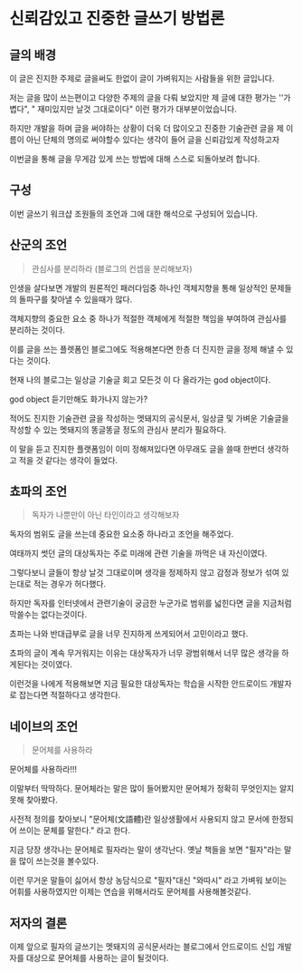 # 신뢰감있고 진중한 글쓰기 방법론



## 글의 배경

이 글은 진지한 주제로 글을써도 한없이 글이 가벼워지는 사람들을 위한 글입니다.

저는 글을 많이 쓰는편이고 다양한 주제의 글을 다뤄 보았지만 제 글에 대한 평가는 ''가볍다", " 재미있지만 날것 그대로이다" 이런 평가가 대부분이었습니다.

하지만 개발을 하며 글을 써야하는 상황이 더욱 더 많이오고 진중한 기술관련 글을 제 이름이 아닌 단체의 명의로 써야할수 있다는 생각이 들어 글을 신뢰감있게 작성하고자

이번글을 통해 글을 무게감 있게 쓰는 방법에 대해 스스로 되돌아보려 합니다.  



## 구성

이번 글쓰기 워크샵 조원들의 조언과 그에 대한 해석으로 구성되어 있습니다. 



## 산군의 조언

> 관심사를 분리하라 (블로그의 컨셉을 분리해보자)

인생을 살다보면 개발의 원론적인 패러다임중 하나인 객체지향을 통해 일상적인 문제들의 돌파구를 찾아낼 수 있을때가 많다.

객체지향의 중요한 요소 중 하나가 적절한 객체에게 적절한 책임을 부여하여 관심사를 분리하는 것이다.

이를 글을 쓰는 플렛폼인 블로그에도 적용해본다면 한층 더 진지한 글을 정제 해낼 수 있다는 것이다.

현재 나의 블로그는 일상글 기술글 회고 모든것 이 다 올라가는 god object이다.

god object 듣기만해도 화가나지 않는가?

적어도 진지한 기술관련 글을 작성하는 멧돼지의 공식문서, 일상글 및 가벼운 기술글을 작성할 수 있는 멧돼지의 똥글똥글 정도의 관심사 분리가 필요하다.

이 말을 듣고 진지한 플랫폼임이 이미 정해져있다면 아무래도 글을 쓸때 한번더 생각하고 적을 것 같다는 생각이 들었다. 



## 쵸파의 조언

> 독자가 나뿐만이 아닌 타인이라고 생각해보자

독자의 범위도 글을 쓰는데 중요한 요소중 하나라고 조언을 해주었다.

여태까지 썻던 글의 대상독자는 주로 미래에 관련 기술을 까먹은 내 자신이였다.

그렇다보니 글들이 항상 날것 그대로이며 생각을 정제하지 않고 감정과 정보가 섞여 있는대로 적는 경우가 허다했다.

하지만 독자를 인터넷에서 관련기술이 궁금한 누군가로 범위를 넓힌다면 글을 지금처럼 막쓸수는 없다는것이다.

쵸파는 나와 반대급부로 글을 너무 진지하게 쓰게되어서 고민이라고 했다. 

쵸파의 글이 계속 무거워지는 이유는 대상독자가 너무 광범위해서 너무 많은 생각을 하게된다는 것이였다.

이런것을 나에게 적용해보면 지금 필요한 대상독자는 학습을 시작한 안드로이드 개발자로 잡는다면 적절하다고 생각한다.



## 네이브의 조언

> 문어체를 사용하라

문어체를 사용하라!!!

이말부터 딱딱하다. 문어체라는 말은 많이 들어봤지만 문어체가 정확히 무엇인지는 알지못해 찾아봤다.

사전적 정의를 찾아보니 "문어체(文語體)란 일상생활에서 사용되지 않고 문서에 한정되어 쓰이는 문체를 말한다." 라고 한다.

지금 당장 생각나는 문어체로 필자라는 말이 생각난다. 옛날 책들을 보면 "필자"라는 말을 많이 쓰는것을 볼수있다.

이런 무거운 말들이 싫어서 항상 농담식으로 "필자"대신 "와따시" 라고 가벼워 보이는 어휘를 사용하였지만 이제는 연습을 위해서라도 문어체를 사용해볼것같다. 





## 저자의 결론

이제 앞으로 필자의 글쓰기는 멧돼지의 공식문서라는 블로그에서 안드로이드 신입 개발자를 대상으로 문어체를 사용하는 글이 될것이다.

